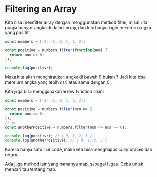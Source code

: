 # Filtering an Array

Kita bisa memfilter array dengan menggunakan method filter, misal kita punya banyak angka di dalam array, dan kita hanya ingin mereturn angka yang positif.

```javascript
const numbers = [-2, -1, 0, 1, 2, 3];

const positive = numbers.filter(function(num) {
  return num >= 0;
});

console.log(positive);
```

Maka kita akan menghiraukan angka di bawah 0 bukan ? Jadi kita bisa mereturn angka yang lebih dari atau sama dengan 0.

Kita juga bisa menggunakan arrow function disini

```javascript
const numbers = [-2, -1, 0, 1, 2, 3];

const positive = numbers.filter(num => {
  return num >= 0;
});
// or
const anotherPositive = numbers.filter(num => num >= 0);

console.log(positive); // [ 0, 1, 2, 3 ]
console.log(anotherPositive); // [ 0, 1, 2, 3 ]
```

Karena hanya satu line code, maka kita bisa menghapus curly braces dan return.

Ada juga method lain yang namanya map, sebagai tugas. Coba untuk mencari tau tentang map.